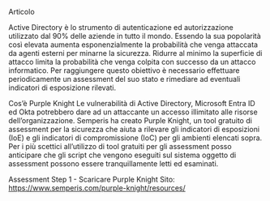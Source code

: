 Articolo

Active Directory è lo strumento di autenticazione ed autorizzazione utilizzato dal 90% delle aziende in tutto il mondo. Essendo la sua popolarità così elevata aumenta esponenzialmente la probabilità che venga attaccata da agenti esterni per minarne la sicurezza.
Ridurre al minimo la superficie di attacco limita la probabilità che venga colpita con successo da un attacco informatico. Per raggiungere questo obiettivo è necessario effettuare periodicamente un assessment del suo stato e rimediare ad eventuali indicatori di esposizione rilevati.

Cos’è Purple Knight
Le vulnerabilità di Active Directory, Microsoft Entra ID ed Okta potrebbero dare ad un attaccante un accesso illimitato alle risorse dell’organizzazione. 
Semperis ha creato Purple Knight, un tool gratuito di assessment per la sicurezza che aiuta a rilevare gli indicatori di esposizioni (IoE) e gli indicatori di compromissione (IoC) per gli ambienti elencati sopra.
Per i più scettici all’utilizzo di tool gratuiti per gli assessment posso anticipare che gli script che vengono eseguiti sul sistema oggetto di assessment possono essere tranquillamente letti ed  esaminati.

Assessment
Step 1 - Scaricare Purple Knight
Sito: https://www.semperis.com/purple-knight/resources/
